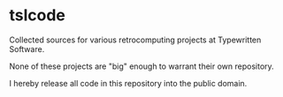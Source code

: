 # tslcode

Collected sources for various retrocomputing projects at Typewritten Software.

None of these projects are "big" enough to warrant their own repository.

I hereby release all code in this repository into the public domain.

